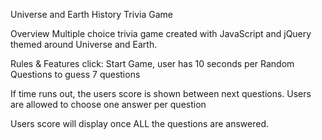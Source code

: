 Universe and Earth History Trivia Game

Overview
Multiple choice trivia game created with JavaScript and jQuery themed around  Universe and Earth.

Rules & Features
 click: Start Game, user has 10 seconds per Random Questions to guess 7 questions

If time runs out, the users score is shown between next questions.
Users are allowed to choose one answer per question

Users score will display once ALL the questions are answered.


